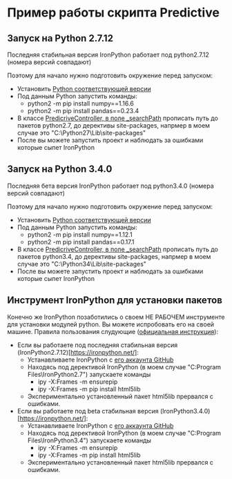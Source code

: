 # Пример работы скрипта Predictive
## Запуск на Python 2.7.12
Последняя стабильная версия IronPython работает под python2.7.12 (номера версий совпадают)

Поэтому для начало нужно подготовить окружение перед запуском:
- Установить [Python соответствующей версии](https://www.python.org/downloads/release/python-2712/)
- Под данным Python запустить команды:
  - python2 -m pip install numpy==1.16.6
  - python2 -m pip install pandas==0.23.4
- В классе [PredicriveController, в поле _searchPath](https://github.com/altamir95/TestPredictive/blob/main/TestPredictive/TestPredictive/Controllers/PredicriveController.cs) прописать путь до пакетов python2.7, до дерективы site-packages, напрмер в моем случае это "C:\Python27\Lib\site-packages"
- После вы можете запустить проект и наблюдать за ошибками которые сыпет IronPython

## Запуск на Python 3.4.0
Последняя бета версия IronPython работает под python3.4.0 (номера версий совпадают)

Поэтому для начало нужно подготовить окружение перед запуском:
- Установить [Python соответствующей версии](https://www.python.org/downloads/release/python-340/)
- Под данным Python запустить команды:
  - python2 -m pip install numpy==1.12.1
  - python2 -m pip install pandas==0.17.1
- В классе [PredicriveController, в поле _searchPath](https://github.com/altamir95/TestPredictive/blob/main/TestPredictive/TestPredictive/Controllers/PredicriveController.cs) прописать путь до пакетов python3.4, до дерективы site-packages, напрмер в моем случае это "C:\Python34\Lib\site-packages"
- После вы можете запустить проект и наблюдать за ошибками которые сыпет IronPython
## Инструмент IronPython для установки пакетов
Конечно же IronPython позаботились о своем НЕ РАБОЧЕМ инструменте для установки модулей python.
Вы можете испробовать его на своей машине.
Правила пользования слудующие ([официальная инструкция](https://ironpython.net/blog/2014/12/07/pip-in-ironpython-275.html)):
- Если вы работаете под последняя стабильная версия (IronPython2.7.12)[https://ironpython.net/]:
  - Устанавливаете IronPython с [его аккаунта GitHub](https://github.com/IronLanguages/ironpython2/releases/download/ipy-2.7.12/IronPython-2.7.12.msi)
  - Находясь под дерективой IronPython (в моем случае "C:Program Files\IronPython2.7") запускаете команды 
    - ipy -X:Frames -m ensurepip
    - ipy -X:Frames -m pip install html5lib
  - Экспериментально установленный пакет html5lib прервался с ошибками.
- Если вы работаете под beta стабильная версия (IronPython3.4.0)[https://ironpython.net/]:
  - Устанавливаете IronPython с [его аккаунта GitHub](https://github.com/IronLanguages/ironpython3/releases/download/v3.4.0-beta1/IronPython-3.4.0b1.msi)
  - Находясь под дерективой IronPython (в моем случае "C:Program Files\IronPython3.4") запускаете команды 
    - ipy -X:Frames -m ensurepip
    - ipy -X:Frames -m pip install html5lib
  - Экспериментально установленный пакет html5lib прервался с ошибками.
